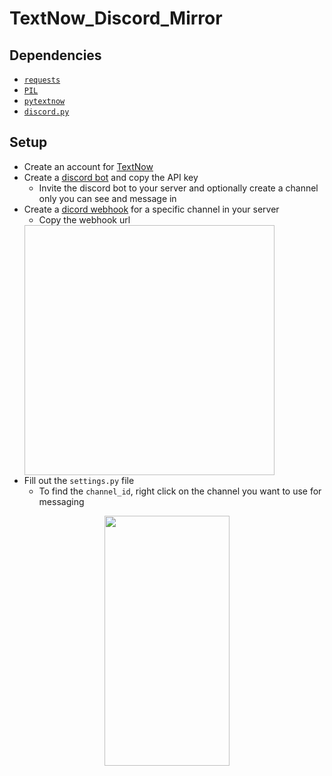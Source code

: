 # TextNow_Discord_Mirror

## Dependencies

* [`requests`](https://github.com/psf/requests)
* [`PIL`](https://github.com/python-pillow/Pillow)
* [`pytextnow`](https://github.com/leogomezz4t/PyTextNow_API)
* [`discord.py`](https://github.com/Rapptz/discord.py)

## Setup

* Create an account for [TextNow](https://www.textnow.com/)
* Create a [discord bot](https://discord.com/developers/applications) and copy the API key
  * Invite the discord bot to your server and optionally create a channel only you can see and message in
* Create a [dicord webhook](https://discord.com/developers/docs/resources/webhook) for a specific channel in your server
  * Copy the webhook url
  <img width="400" height="400" scr="https://user-images.githubusercontent.com/99856216/189783284-3c545ff8-c4d5-4e0d-a564-f936ab4b89c4.png">
* Fill out the `settings.py` file
  * To find the `channel_id`, right click on the channel you want to use for messaging
<p align="center">
  <img width="200" height="400" src="https://user-images.githubusercontent.com/99856216/189784416-02e6fa44-29a8-4628-b0db-dfc00d1c0453.png">
</p>
